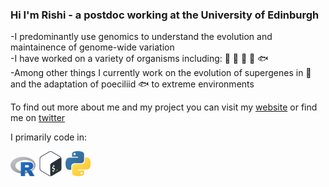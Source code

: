 ### Hi I'm Rishi - a postdoc working at the University of Edinburgh

-I predominantly use genomics to understand the evolution and maintainence of genome-wide variation  
-I have worked on a variety of organisms including: 🦈 🦠 🍄 🌴 🐟  
-Among other things I currently work on the evolution of supergenes in 🦋 and the adaptation of poeciliid 🐟 to extreme environments

To find out more about me and my project you can visit my [website] or find me on [twitter]

I primarily code in:  
<p float="left">
  <img src="Rlogo.png" width="40" />
  <img src="bashlogo.png" width="40" /> 
  <img src="pythonlogo.png" width="40" />
</p>

[website]: http://rishidekayne.github.io/
[twitter]: https://twitter.com/PhDetails
